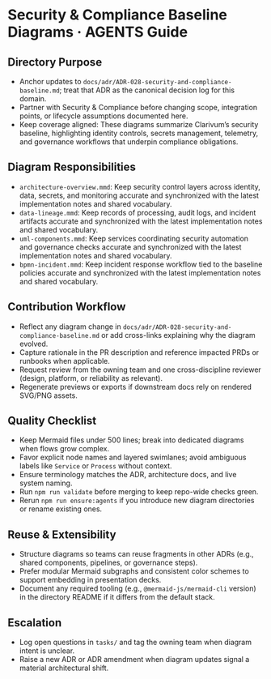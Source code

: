 # Security & Compliance Baseline Diagrams · AGENTS Guide

## Directory Purpose
- Anchor updates to `docs/adr/ADR-028-security-and-compliance-baseline.md`; treat that ADR as the canonical decision log for this domain.
- Partner with Security & Compliance before changing scope, integration points, or lifecycle assumptions documented here.
- Keep coverage aligned: These diagrams summarize Clarivum’s security baseline, highlighting identity controls, secrets management, telemetry, and governance workflows that underpin compliance obligations.

## Diagram Responsibilities
- `architecture-overview.mmd`: Keep security control layers across identity, data, secrets, and monitoring accurate and synchronized with the latest implementation notes and shared vocabulary.
- `data-lineage.mmd`: Keep records of processing, audit logs, and incident artifacts accurate and synchronized with the latest implementation notes and shared vocabulary.
- `uml-components.mmd`: Keep services coordinating security automation and governance checks accurate and synchronized with the latest implementation notes and shared vocabulary.
- `bpmn-incident.mmd`: Keep incident response workflow tied to the baseline policies accurate and synchronized with the latest implementation notes and shared vocabulary.

## Contribution Workflow
- Reflect any diagram change in `docs/adr/ADR-028-security-and-compliance-baseline.md` or add cross-links explaining why the diagram evolved.
- Capture rationale in the PR description and reference impacted PRDs or runbooks when applicable.
- Request review from the owning team and one cross-discipline reviewer (design, platform, or reliability as relevant).
- Regenerate previews or exports if downstream docs rely on rendered SVG/PNG assets.

## Quality Checklist
- Keep Mermaid files under 500 lines; break into dedicated diagrams when flows grow complex.
- Favor explicit node names and layered swimlanes; avoid ambiguous labels like `Service` or `Process` without context.
- Ensure terminology matches the ADR, architecture docs, and live system naming.
- Run `npm run validate` before merging to keep repo-wide checks green.
- Rerun `npm run ensure:agents` if you introduce new diagram directories or rename existing ones.

## Reuse & Extensibility
- Structure diagrams so teams can reuse fragments in other ADRs (e.g., shared components, pipelines, or governance steps).
- Prefer modular Mermaid subgraphs and consistent color schemes to support embedding in presentation decks.
- Document any required tooling (e.g., `@mermaid-js/mermaid-cli` version) in the directory README if it differs from the default stack.

## Escalation
- Log open questions in `tasks/` and tag the owning team when diagram intent is unclear.
- Raise a new ADR or ADR amendment when diagram updates signal a material architectural shift.

